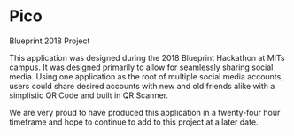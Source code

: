 # Pico
Blueprint 2018 Project

This application was designed during the 2018 Blueprint Hackathon at MITs campus. 
It was designed primarily to allow for seamlessly sharing social media. Using one application as the root of multiple social media accounts,
users could share desired accounts with new and old friends alike with a simplistic QR Code and built in QR Scanner.

We are very proud to have produced this application in a twenty-four hour timeframe and hope to
continue to add to this project at a later date.
